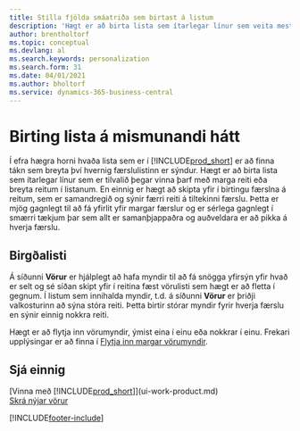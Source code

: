 ```yaml
---
title: Stilla fjölda smáatriða sem birtast á listum
description: 'Hægt er að birta lista sem ítarlegar línur sem veita mestar upplýsingar, eða sem reiti sem auðvelt er skima yfir og geta innihaldið smámyndir.'
author: brentholtorf
ms.topic: conceptual
ms.devlang: al
ms.search.keywords: personalization
ms.search.form: 31
ms.date: 04/01/2021
ms.author: bholtorf
ms.service: dynamics-365-business-central
---
```

# Birting lista á mismunandi hátt
Í efra hægra horni hvaða lista sem er í [!INCLUDE[prod_short](includes/prod_short.md)] er að finna tákn sem breyta því hvernig færslulistinn er sýndur. Hægt er að birta lista sem ítarlegar línur sem er tilvalið þegar vinna þarf með marga reiti eða breyta reitum í listanum. En einnig er hægt að skipta yfir í birtingu færslna á reitum, sem er samandregið og sýnir færri reiti á tiltekinni færslu. Þetta er mjög gagnlegt til að fá yfirlit yfir margar færslur og er sérlega gagnlegt í smærri tækjum þar sem allt er samanþjappaðra og auðveldara er að pikka á hverja færslu.

## Birgðalisti
Á síðunni **Vörur** er hjálplegt að hafa myndir til að fá snögga yfirsýn yfir hvað er selt og sé síðan skipt yfir í reitina fæst vörulisti sem hægt er að fletta í gegnum. Í listum sem innihalda myndir, t.d. á síðunni **Vörur** er þriðji valkosturinn að sýna stóra reiti. Þetta birtir stórar myndir fyrir hverja færslu en sýnir einnig nokkra reiti.

Hægt er að flytja inn vörumyndir, ýmist eina í einu eða nokkrar í einu. Frekari upplýsingar er að finna í [Flytja inn margar vörumyndir](inventory-how-import-item-pictures.md).  

## Sjá einnig
[Vinna með [!INCLUDE[prod_short](includes/prod_short.md)]](ui-work-product.md)  
[Skrá nýjar vörur](inventory-how-register-new-items.md)  


[!INCLUDE[footer-include](includes/footer-banner.md)]